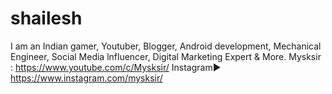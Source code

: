 # shailesh
I am an Indian gamer, Youtuber, Blogger, Android development, Mechanical Engineer, Social Media lnfluencer, Digital Marketing Expert &amp; More.  Mysksir : https://www.youtube.com/c/Mysksir/ Instagram► https://www.instagram.com/mysksir/
